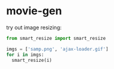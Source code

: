 movie-gen
===========
try out image resizing:
```python
from smart_resize import smart_resize

imgs = ['samp.png', 'ajax-loader.gif']
for i in imgs:
  smart_resize(i)
```